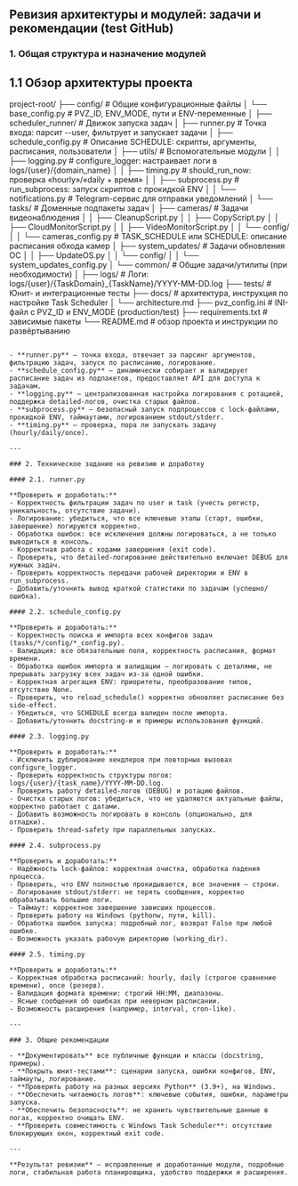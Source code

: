 ## Ревизия архитектуры и модулей: задачи и рекомендации (test GitHub)

### 1. Общая структура и назначение модулей
## 1.1 Обзор архитектуры проекта
project-root/
├── config/                               # Общие конфигурационные файлы
│   └── base_config.py                    # PVZ_ID, ENV_MODE, пути и ENV-переменные
│
├── scheduler_runner/                     # Движок запуска задач
│   ├── runner.py                         # Точка входа: парсит --user, фильтрует и запускает задачи
│   ├── schedule_config.py                # Описание SCHEDULE: скрипты, аргументы, расписания, пользователи
│   ├── utils/                            # Вспомогательные модули
│   │   ├── logging.py                    # configure_logger: настраивает логи в logs/{user}/{domain_name}
│   │   ├── timing.py                     # should_run_now: проверка «hourly»/«daily + время»
│   │   ├── subprocess.py                 # run_subprocess: запуск скриптов с прокидкой ENV
│   │   └── notifications.py              # Telegram-сервис для отправки уведомлений
│   └── tasks/                            # Доменные подпакеты задач
│       ├── cameras/                      # Задачи видеонаблюдения
│       │   ├── CleanupScript.py
│       │   ├── CopyScript.py
│       │   ├── CloudMonitorScript.py
│       │   ├── VideoMonitorScript.py
│       │   └── config/
│       │       └── cameras_config.py     # TASK_SCHEDULE или SCHEDULE: описание расписания обхода камер
│       ├── system_updates/               # Задачи обновления ОС
│       │   ├── UpdateOS.py
│       │   └── config/
│       │       └── system_updates_config.py
│       └── common/                       # Общие задачи/утилиты (при необходимости)
│
├── logs/                                 # Логи: logs/{user}/{TaskDomain}_{TaskName}/YYYY-MM-DD.log
├── tests/                                # Юнит- и интеграционные тесты
├── docs/                                 # архитектура, инструкция по настройке Task Scheduler
│   └── architecture.md
├── pvz_config.ini                        # INI-файл с PVZ_ID и ENV_MODE (production/test)
├── requirements.txt                      # зависимые пакеты
└── README.md                             # обзор проекта и инструкции по развёртыванию
```

- **runner.py** — точка входа, отвечает за парсинг аргументов, фильтрацию задач, запуск по расписанию, логирование.
- **schedule_config.py** — динамически собирает и валидирует расписание задач из подпакетов, предоставляет API для доступа к задачам.
- **logging.py** — централизованная настройка логирования с ротацией, поддержка detailed-логов, очистка старых файлов.
- **subprocess.py** — безопасный запуск подпроцессов с lock-файлами, прокидкой ENV, таймаутами, логированием stdout/stderr.
- **timing.py** — проверка, пора ли запускать задачу (hourly/daily/once).

---

### 2. Техническое задание на ревизию и доработку

#### 2.1. runner.py

**Проверить и доработать:**
- Корректность фильтрации задач по user и task (учесть регистр, уникальность, отсутствие задачи).
- Логирование: убедиться, что все ключевые этапы (старт, ошибки, завершение) логируются корректно.
- Обработка ошибок: все исключения должны логироваться, а не только выводиться в консоль.
- Корректная работа с кодами завершения (exit code).
- Проверить, что detailed-логирование действительно включает DEBUG для нужных задач.
- Проверить корректность передачи рабочей директории и ENV в run_subprocess.
- Добавить/уточнить вывод краткой статистики по задачам (успешно/ошибка).

#### 2.2. schedule_config.py

**Проверить и доработать:**
- Корректность поиска и импорта всех конфигов задач (tasks/*/config/*_config.py).
- Валидация: все обязательные поля, корректность расписания, формат времени.
- Обработка ошибок импорта и валидации — логировать с деталями, не прерывать загрузку всех задач из-за одной ошибки.
- Корректная агрегация ENV: приоритеты, преобразование типов, отсутствие None.
- Проверить, что reload_schedule() корректно обновляет расписание без side-effect.
- Убедиться, что SCHEDULE всегда валиден после импорта.
- Добавить/уточнить docstring-и и примеры использования функций.

#### 2.3. logging.py

**Проверить и доработать:**
- Исключить дублирование хендлеров при повторных вызовах configure_logger.
- Проверить корректность структуры логов: logs/{user}/{task_name}/YYYY-MM-DD.log.
- Проверить работу detailed-логов (DEBUG) и ротацию файлов.
- Очистка старых логов: убедиться, что не удаляются актуальные файлы, корректно работает с датами.
- Добавить возможность логировать в консоль (опционально, для отладки).
- Проверить thread-safety при параллельных запусках.

#### 2.4. subprocess.py

**Проверить и доработать:**
- Надёжность lock-файлов: корректная очистка, обработка падения процесса.
- Проверить, что ENV полностью прокидывается, все значения — строки.
- Логирование stdout/stderr: не терять сообщения, корректно обрабатывать большие логи.
- Таймаут: корректное завершение зависших процессов.
- Проверить работу на Windows (pythonw, пути, kill).
- Обработка ошибок запуска: подробный лог, возврат False при любой ошибке.
- Возможность указать рабочую директорию (working_dir).

#### 2.5. timing.py

**Проверить и доработать:**
- Корректная обработка расписаний: hourly, daily (строгое сравнение времени), once (резерв).
- Валидация формата времени: строгий HH:MM, диапазоны.
- Ясные сообщения об ошибках при неверном расписании.
- Возможность расширения (например, interval, cron-like).

---

### 3. Общие рекомендации

- **Документировать** все публичные функции и классы (docstring, примеры).
- **Покрыть юнит-тестами**: сценарии запуска, ошибки конфигов, ENV, таймауты, логирование.
- **Проверить работу на разных версиях Python** (3.9+), на Windows.
- **Обеспечить читаемость логов**: ключевые события, ошибки, параметры запуска.
- **Обеспечить безопасность**: не хранить чувствительные данные в логах, корректно очищать ENV.
- **Проверить совместимость с Windows Task Scheduler**: отсутствие блокирующих окон, корректный exit code.

---

**Результат ревизии** — исправленные и доработанные модули, подробные логи, стабильная работа планировщика, удобство поддержки и расширения.
